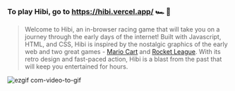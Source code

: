 ### To play Hibi, go to https://hibi.vercel.app/ 🏎️ 💨 ###
> Welcome to Hibi, an in-browser racing game that will take you on a journey through the early days of the internet! Built with Javascript, HTML, and CSS, Hibi is inspired by the nostalgic graphics of the early web and two great games - [Mario Cart](https://mariokart8.nintendo.com/) and [Rocket League](https://www.rocketleague.com/). With its retro design and fast-paced action, Hibi is a blast from the past that will keep you entertained for hours.

![ezgif com-video-to-gif](https://user-images.githubusercontent.com/32555704/227067133-ee6e8584-12a4-41b4-9b53-ff3a471c5b63.gif)

